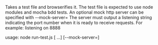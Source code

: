 Takes a test file and browserifies it.
The test file is expected to use node modules and mocha bdd tests.
An optional mock http server can be specified with --mock-server=<full-path-to-js-file>
The server must output a listening string indicating the port number when it is ready to receive requests.  For example: listening on 8888

usage: node run-test.js <full-path-to-test-file> [<full-path-to-test-file> ...] [--mock-server=<full-path>]
